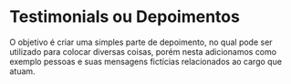 # Testimonials ou Depoimentos

O objetivo é criar uma simples parte de depoimento, no qual pode ser utilizado para colocar diversas coisas, porém nesta adicionamos como exemplo 
pessoas e suas mensagens fictícias relacionados ao cargo que atuam.
